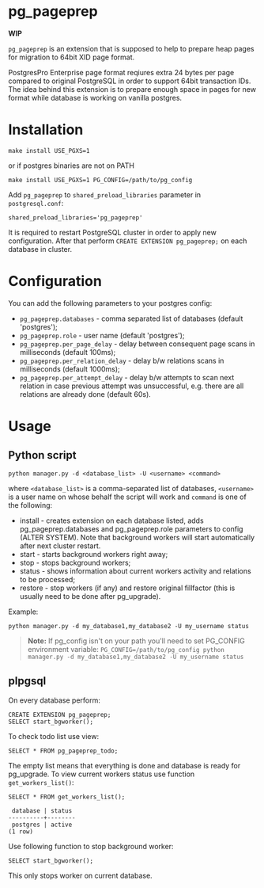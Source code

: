 # pg_pageprep

**WIP**

`pg_pageprep` is an extension that is supposed to help to prepare heap pages for migration to 64bit XID page format.

PostgresPro Enterprise page format reqiures extra 24 bytes per page compared to original PostgreSQL in order to support 64bit transaction IDs. The idea behind this extension is to prepare enough space in pages for new format while database is working on vanilla postgres.

# Installation

```
make install USE_PGXS=1
```

or if postgres binaries are not on PATH

```
make install USE_PGXS=1 PG_CONFIG=/path/to/pg_config
```

Add `pg_pageprep` to `shared_preload_libraries` parameter in `postgresql.conf`:

```
shared_preload_libraries='pg_pageprep'
```

It is required to restart PostgreSQL cluster in order to apply new configuration. After that perform `CREATE EXTENSION pg_pageprep;` on each database in cluster.

# Configuration

You can add the following parameters to your postgres config:

* `pg_pageprep.databases` - comma separated list of databases (default 'postgres');
* `pg_pageprep.role` - user name (default 'postgres');
* `pg_pageprep.per_page_delay` - delay between consequent page scans in milliseconds (default 100ms);
* `pg_pageprep.per_relation_delay` - delay b/w relations scans in milliseconds (default 1000ms);
* `pg_pageprep.per_attempt_delay` - delay b/w attempts to scan next relation in case previous attempt was unsuccessful, e.g. there are all relations are already done (default 60s).

# Usage

## Python script

```
python manager.py -d <database_list> -U <username> <command>
```

where `<database_list>` is a comma-separated list of databases, `<username>` is a user name on whose behalf the script will work and `command` is one of the following:

* install - creates extension on each database listed, adds pg_pageprep.databases and pg_pageprep.role parameters to config (ALTER SYSTEM). Note that background workers will start automatically after next cluster restart.
* start - starts background workers right away;
* stop - stops background workers;
* status - shows information about current workers activity and relations to be processed;
* restore - stop workers (if any) and restore original fillfactor (this is usually need to be done after pg_upgrade).

Example:

```
python manager.py -d my_database1,my_database2 -U my_username status
```

> **Note:** If pg_config isn't on your path you'll need to set PG_CONFIG environment variable:
> `PG_CONFIG=/path/to/pg_config python manager.py -d my_database1,my_database2 -U my_username status`

## plpgsql

On every database perform:

```
CREATE EXTENSION pg_pageprep;
SELECT start_bgworker();
```

To check todo list use view:

```
SELECT * FROM pg_pageprep_todo;
```

The empty list means that everything is done and database is ready for pg_upgrade.
To view current workers status use function `get_workers_list()`:

```
SELECT * FROM get_workers_list();

 database | status 
----------+--------
 postgres | active
(1 row)

```

Use following function to stop background worker:

```
SELECT start_bgworker();
```

This only stops worker on current database.
